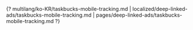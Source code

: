 {? multilang/ko-KR/taskbucks-mobile-tracking.md | localized/deep-linked-ads/taskbucks-mobile-tracking.md | pages/deep-linked-ads/taskbucks-mobile-tracking.md ?}
